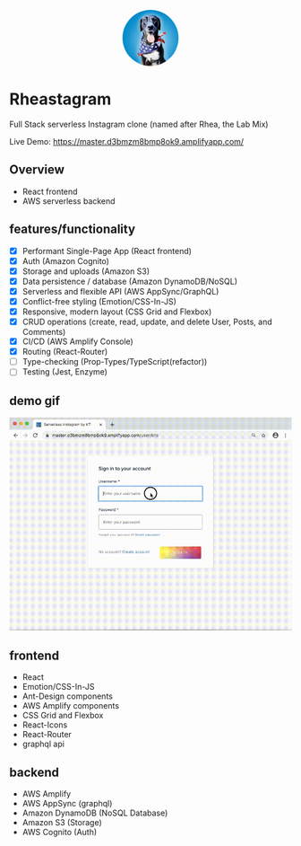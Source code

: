 <p align="center"><img src="./public/rhea192.png" width="100px" style="border-radius:50%"></p>

# Rheastagram
Full Stack serverless Instagram clone (named after Rhea, the Lab Mix)

Live Demo: https://master.d3bmzm8bmp8ok9.amplifyapp.com/

## Overview
* React frontend
* AWS serverless backend

## features/functionality
- [x] Performant Single-Page App (React frontend)
- [x] Auth (Amazon Cognito)
- [x] Storage and uploads (Amazon S3)
- [x] Data persistence / database (Amazon DynamoDB/NoSQL)
- [x] Serverless and flexible API (AWS AppSync/GraphQL)
- [x] Conflict-free styling (Emotion/CSS-In-JS)
- [x] Responsive, modern layout (CSS Grid and Flexbox)
- [x] CRUD operations (create, read, update, and delete User, Posts, and Comments)
- [x] CI/CD (AWS Amplify Console)
- [x] Routing (React-Router)
- [ ] Type-checking (Prop-Types/TypeScript(refactor))
- [ ] Testing (Jest, Enzyme)

## demo gif
![demo gif](./public/demo.gif)


## frontend
* React
* Emotion/CSS-In-JS
* Ant-Design components
* AWS Amplify components
* CSS Grid and Flexbox
* React-Icons
* React-Router
* graphql api

## backend
* AWS Amplify
* AWS AppSync (graphql)
* Amazon DynamoDB (NoSQL Database)
* Amazon S3 (Storage)
* AWS Cognito (Auth)